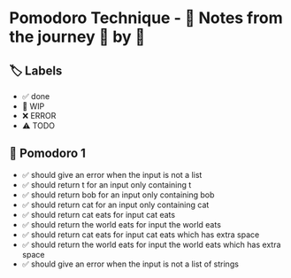 # Pomodoro Technique - 📝 Notes from the journey 🍅 by 🍅


## 🏷️ Labels

- ✅ done
- 🚧 WIP
- ❌ ERROR
- ⚠ TODO

## 🍅 Pomodoro 1

- ✅ should give an error when the input is not a list
- ✅ should return t for an input only containing t
- ✅ should return bob for an input only containing bob
- ✅ should return cat for an input only containing cat
- ✅ should return cat eats for input cat eats
- ✅ should return the world eats for input the world eats
- ✅ should return cat eats for input cat eats which has extra space
- ✅ should return the world eats for input the world eats which has extra space
- ✅ should give an error when the input is not a list of strings
